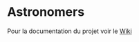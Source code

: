 # Astronomers

Pour la documentation du projet voir le [Wiki](https://github.com/Sciences-historiques-numeriques/astronomers/wiki)
